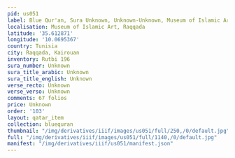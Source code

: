 ```yaml
---
pid: us051
label: Blue Qur'an, Sura Unknown, Unknown-Unknown, Museum of Islamic Art, Raqqada
localisation: Museum of Islamic Art, Raqqada
latitude: '35.612871'
longitude: '10.0695367'
country: Tunisia
city: Raqqada, Kairouan
inventory: Rutbi 196
sura_number: Unknown
sura_title_arabic: Unknown
sura_title_english: Unknown
verse_recto: Unknown
verse_verso: Unknown
comments: 67 folios
price: Unknown
order: '103'
layout: qatar_item
collection: bluequran
thumbnail: "/img/derivatives/iiif/images/us051/full/250,/0/default.jpg"
full: "/img/derivatives/iiif/images/us051/full/1140,/0/default.jpg"
manifest: "/img/derivatives/iiif/us051/manifest.json"
---
```

